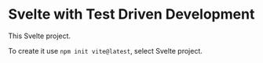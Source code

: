 # Svelte with Test Driven Development 

This Svelte project.

To create it use `npm init vite@latest`, select Svelte project.
